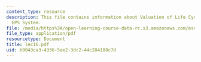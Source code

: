 ```yaml
---
content_type: resource
description: This file contains information about Valuation of Life Cycle InventoriesThe
  EPS System.
file: /media/https%3A/open-learning-course-data-rc.s3.amazonaws.com/esd-123j-systems-perspectives-on-industrial-ecology-spring-2006/b9043ca343365ee23dc244c284188c7d_lec16.pdf
file_type: application/pdf
resourcetype: Document
title: lec16.pdf
uid: b9043ca3-4336-5ee2-3dc2-44c284188c7d
---
```

